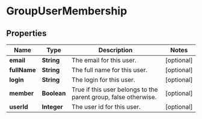 

# GroupUserMembership


## Properties

| Name | Type | Description | Notes |
|------------ | ------------- | ------------- | -------------|
|**email** | **String** | The email for this user. |  [optional] |
|**fullName** | **String** | The full name for this user. |  [optional] |
|**login** | **String** | The login for this user. |  [optional] |
|**member** | **Boolean** | True if this user belongs to the parent group, false otherwise. |  [optional] |
|**userId** | **Integer** | The user id for this user. |  [optional] |




